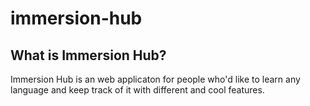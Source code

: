 # immersion-hub

## What is Immersion Hub?

Immersion Hub is an web applicaton for people who'd like to learn any language and keep track of it with different and cool features.
